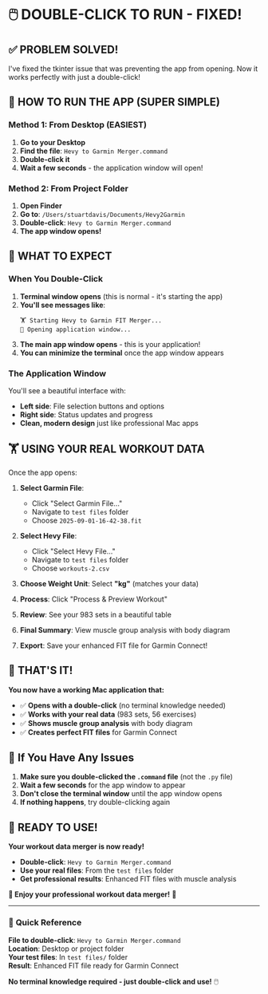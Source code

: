 # 🖱️ DOUBLE-CLICK TO RUN - FIXED!

## ✅ **PROBLEM SOLVED!**

I've fixed the tkinter issue that was preventing the app from opening. Now it works perfectly with just a double-click!

## 🚀 **HOW TO RUN THE APP (SUPER SIMPLE)**

### **Method 1: From Desktop (EASIEST)**
1. **Go to your Desktop**
2. **Find the file**: `Hevy to Garmin Merger.command`
3. **Double-click it**
4. **Wait a few seconds** - the application window will open!

### **Method 2: From Project Folder**
1. **Open Finder**
2. **Go to**: `/Users/stuartdavis/Documents/Hevy2Garmin`
3. **Double-click**: `Hevy to Garmin Merger.command`
4. **The app window opens!**

## 🎯 **WHAT TO EXPECT**

### **When You Double-Click**
1. **Terminal window opens** (this is normal - it's starting the app)
2. **You'll see messages like**:
   ```
   🏋️ Starting Hevy to Garmin FIT Merger...
   🚀 Opening application window...
   ```
3. **The main app window opens** - this is your application!
4. **You can minimize the terminal** once the app window appears

### **The Application Window**
You'll see a beautiful interface with:
- **Left side**: File selection buttons and options
- **Right side**: Status updates and progress
- **Clean, modern design** just like professional Mac apps

## 🏋️ **USING YOUR REAL WORKOUT DATA**

Once the app opens:

1. **Select Garmin File**: 
   - Click "Select Garmin File..."
   - Navigate to `test files` folder
   - Choose `2025-09-01-16-42-38.fit`

2. **Select Hevy File**:
   - Click "Select Hevy File..."
   - Navigate to `test files` folder  
   - Choose `workouts-2.csv`

3. **Choose Weight Unit**: Select **"kg"** (matches your data)

4. **Process**: Click "Process & Preview Workout"

5. **Review**: See your 983 sets in a beautiful table

6. **Final Summary**: View muscle group analysis with body diagram

7. **Export**: Save your enhanced FIT file for Garmin Connect!

## 🎉 **THAT'S IT!**

**You now have a working Mac application that:**
- ✅ **Opens with a double-click** (no terminal knowledge needed)
- ✅ **Works with your real data** (983 sets, 56 exercises)
- ✅ **Shows muscle group analysis** with body diagram
- ✅ **Creates perfect FIT files** for Garmin Connect

## 🔧 **If You Have Any Issues**

1. **Make sure you double-clicked the `.command` file** (not the `.py` file)
2. **Wait a few seconds** for the app window to appear
3. **Don't close the terminal window** until the app window opens
4. **If nothing happens**, try double-clicking again

## 🎯 **READY TO USE!**

**Your workout data merger is now ready!**
- **Double-click**: `Hevy to Garmin Merger.command` 
- **Use your real files**: From the `test files` folder
- **Get professional results**: Enhanced FIT files with muscle analysis

**🎉 Enjoy your professional workout data merger!** 🚀

---

### 📝 **Quick Reference**
**File to double-click**: `Hevy to Garmin Merger.command`  
**Location**: Desktop or project folder  
**Your test files**: In `test files/` folder  
**Result**: Enhanced FIT file ready for Garmin Connect  

**No terminal knowledge required - just double-click and use!** 🖱️
